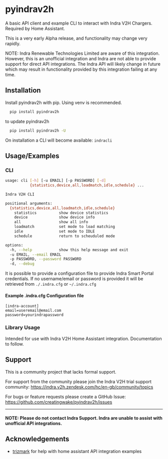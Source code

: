 
# pyindrav2h

A basic API client and example CLI to interact with Indra V2H Chargers.  Required by Home Assistant.

This is a very early Alpha release, and functionality may change very rapidly.

NOTE: Indra Renewable Technologies Limited are aware of this integration.  However, this is an unofficial integration and Indra are not able to provide support for direct API integrations.  The Indra API will likely change in future which may result in functionality provided by this integration failing at any time.



## Installation

Install pyindrav2h with pip.  Using venv is recommended.

```bash
  pip install pyindrav2h
```
to update pyindrav2h
```bash
  pip install pyindrav2h -U
```
On installation a CLI will become available: ```indracli```
## Usage/Examples

### CLI

```bash
usage: cli [-h] [-u EMAIL] [-p PASSWORD] [-d]
           {statistics,device,all,loadmatch,idle,schedule} ...

Indra V2H CLI

positional arguments:
  {statistics,device,all,loadmatch,idle,schedule}
    statistics          show device statistics
    device              show device info
    all                 show all info
    loadmatch           set mode to load matching
    idle                set mode to IDLE
    schedule            return to scheuduled mode

options:
  -h, --help            show this help message and exit
  -u EMAIL, --email EMAIL
  -p PASSWORD, --password PASSWORD
  -d, --debug
```

It is possible to provide a configuration file to provide Indra Smart Portal credentials.  If no username/email or password is provided it will be retrieved from ```./.indra.cfg``` or ```~/.indra.cfg```

#### Example .indra.cfg Configuration file
```
[indra-account]
email=useremail@email.com
password=yourindrapassword
```

### Library Usage

Intended for use with Indra V2H Home Assistant integration.
Documentation to follow.

## Support

This is a community project that lacks formal support.


For support from the community please join the Indra V2H trial support community: https://indra.v2h.zendesk.com/hc/en-gb/community/topics



For bugs or feature requests please create a GitHub Issue: https://github.com/creatingwake/pyindrav2h/issues

---
#### NOTE: Please do not contact Indra Support.  Indra are unable to assist with unofficial API integrations.


## Acknowledgements

 - [trizmark](https://github.com/trizmark) for help with home assistant API integration examples


